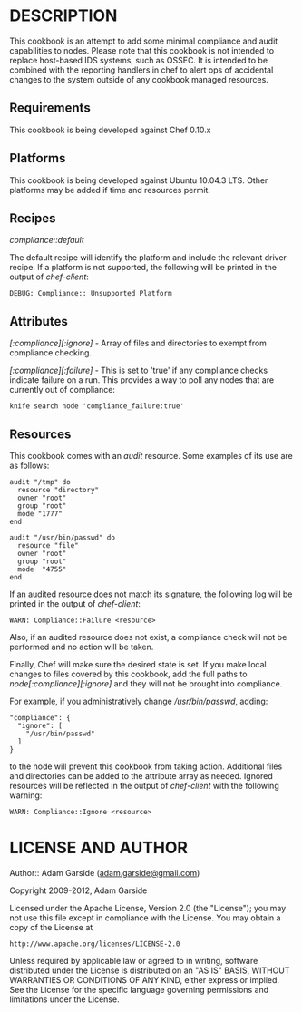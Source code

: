 DESCRIPTION
===========

This cookbook is an attempt to add some minimal compliance and audit
capabilities to nodes. Please note that this cookbook is not intended to
replace host-based IDS systems, such as OSSEC. It is intended to be
combined with the reporting handlers in chef to alert ops of accidental
changes to the system outside of any cookbook managed resources.

Requirements
------------

This cookbook is being developed against Chef 0.10.x

Platforms
---------

This cookbook is being developed against Ubuntu 10.04.3 LTS. Other
platforms may be added if time and resources permit.

Recipes
-------

*compliance::default*

The default recipe will identify the platform and include the relevant
driver recipe. If a platform is not supported, the following will be
printed in the output of _chef-client_:

    DEBUG: Compliance:: Unsupported Platform

Attributes
----------

*[:compliance][:ignore]* - Array of files and directories to exempt from
compliance checking.

*[:compliance][:failure]* - This is set to 'true' if any compliance
checks indicate failure on a run. This provides a way to poll any nodes
that are currently out of compliance:

    knife search node 'compliance_failure:true'

Resources
---------

This cookbook comes with an _audit_ resource. Some examples of its use
are as follows:

    audit "/tmp" do
      resource "directory"
      owner "root"
      group "root"
      mode "1777"
    end

    audit "/usr/bin/passwd" do
      resource "file"
      owner "root"
      group "root"
      mode  "4755"
    end

If an audited resource does not match its signature, the following log
will be printed in the output of _chef-client_:

    WARN: Compliance::Failure <resource>

Also, if an audited resource does not exist, a compliance check will not
be performed and no action will be taken.

Finally, Chef will make sure the desired state is set. If you make
local changes to files covered by this cookbook, add the full paths to
*node[:compliance][:ignore]* and they will not be brought into
compliance.

For example, if you administratively change */usr/bin/passwd*, adding:

    "compliance": {
      "ignore": [
        "/usr/bin/passwd"
      ]
    }

to the node will prevent this cookbook from taking action. Additional
files and directories can be added to the attribute array as needed.
Ignored resources will be reflected in the output of _chef-client_ with
the following warning:

    WARN: Compliance::Ignore <resource>

LICENSE AND AUTHOR
==================

Author:: Adam Garside (<adam.garside@gmail.com>)

Copyright 2009-2012, Adam Garside

Licensed under the Apache License, Version 2.0 (the "License");
you may not use this file except in compliance with the License.
You may obtain a copy of the License at

    http://www.apache.org/licenses/LICENSE-2.0

Unless required by applicable law or agreed to in writing, software
distributed under the License is distributed on an "AS IS" BASIS,
WITHOUT WARRANTIES OR CONDITIONS OF ANY KIND, either express or implied.
See the License for the specific language governing permissions and
limitations under the License.

